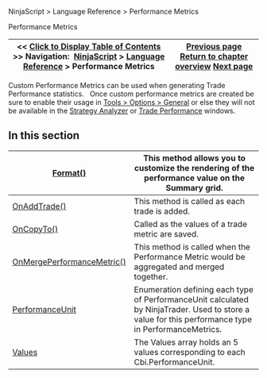 ﻿
NinjaScript > Language Reference > Performance Metrics

Performance Metrics

| << [Click to Display Table of Contents](performance_metrics.md) >> **Navigation:**     [NinjaScript](ninjascript.md) > [Language Reference](language_reference_wip.md) > Performance Metrics | [Previous page](supportsmultiobjectiveoptimiza.md) [Return to chapter overview](language_reference_wip.md) [Next page](format.md) |
| --- | --- |
Custom Performance Metrics can be used when generating Trade Performance statistics. 
 
Once custom performance metrics are created be sure to enable their usage in [Tools > Options > General](general_section.md) or else they will not be available in the [Strategy Analyzer](strategy_analyzer.md) or [Trade Performance](trade_performance.md) windows.
 
## In this section

| [Format()](format.md) | This method allows you to customize the rendering of the performance value on the Summary grid. |
| --- | --- |
| [OnAddTrade()](onaddtrade.md) | This method is called as each trade is added. |
| [OnCopyTo()](oncopyto.md) | Called as the values of a trade metric are saved. |
| [OnMergePerformanceMetric()](onmergeperformancemetric.md) | This method is called when the Performance Metric would be aggregated and merged together. |
| [PerformanceUnit](performanceunit.md) | Enumeration defining each type of PerformanceUnit calculated by NinjaTrader. Used to store a value for this performance type in PerformanceMetrics. |
| [Values](performancemetric_values.md) | The Values array holds an 5 values corresponding to each Cbi.PerformanceUnit. |
